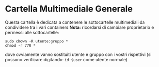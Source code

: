 # Cartella Multimediale Generale

Questa cartella è dedicata a contenere le sottocartelle multimediali da condividere tra i vari containers
**Nota:** ricordarsi di cambiare proprietario e permessi alle sottocartelle:
```
sudo chown -R utente:gruppo *
chmod -r 770 *
```
dove ovviamente vanno sostituiti utente e gruppo con i vostri rispettivi (si possono verificare digitando: `id $user` come utente normale)
